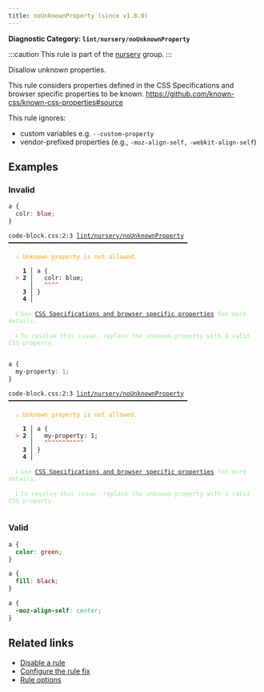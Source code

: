 ```yaml
---
title: noUnknownProperty (since v1.8.0)
---
```


**Diagnostic Category: `lint/nursery/noUnknownProperty`**

:::caution
This rule is part of the [nursery](/linter/rules/#nursery) group.
:::

Disallow unknown properties.

This rule considers properties defined in the CSS Specifications and browser specific properties to be known.
https://github.com/known-css/known-css-properties#source

This rule ignores:

- custom variables e.g. `--custom-property`
- vendor-prefixed properties (e.g., `-moz-align-self,` `-webkit-align-self`)

## Examples

### Invalid

```css
a {
  colr: blue;
}
```

<pre class="language-text"><code class="language-text">code-block.css:2:3 <a href="https://biomejs.dev/linter/rules/no-unknown-property">lint/nursery/noUnknownProperty</a> ━━━━━━━━━━━━━━━━━━━━━━━━━━━━━━━━━━━━━━━━━━━━━━━━━━

<strong><span style="color: Orange;">  </span></strong><strong><span style="color: Orange;">⚠</span></strong> <span style="color: Orange;">Unknown property is not allowed.</span>
  
    <strong>1 │ </strong>a {
<strong><span style="color: Tomato;">  </span></strong><strong><span style="color: Tomato;">&gt;</span></strong> <strong>2 │ </strong>  colr: blue;
   <strong>   │ </strong>  <strong><span style="color: Tomato;">^</span></strong><strong><span style="color: Tomato;">^</span></strong><strong><span style="color: Tomato;">^</span></strong><strong><span style="color: Tomato;">^</span></strong>
    <strong>3 │ </strong>}
    <strong>4 │ </strong>
  
<strong><span style="color: lightgreen;">  </span></strong><strong><span style="color: lightgreen;">ℹ</span></strong> <span style="color: lightgreen;">See </span><span style="color: lightgreen;"><a href="https://stylelint.io/user-guide/rules/property-no-unknown/">CSS Specifications and browser specific properties</a></span><span style="color: lightgreen;"> for more details.</span>
  
<strong><span style="color: lightgreen;">  </span></strong><strong><span style="color: lightgreen;">ℹ</span></strong> <span style="color: lightgreen;">To resolve this issue, replace the unknown property with a valid CSS property.</span>
  
</code></pre>

```css
a {
  my-property: 1;
}
```

<pre class="language-text"><code class="language-text">code-block.css:2:3 <a href="https://biomejs.dev/linter/rules/no-unknown-property">lint/nursery/noUnknownProperty</a> ━━━━━━━━━━━━━━━━━━━━━━━━━━━━━━━━━━━━━━━━━━━━━━━━━━

<strong><span style="color: Orange;">  </span></strong><strong><span style="color: Orange;">⚠</span></strong> <span style="color: Orange;">Unknown property is not allowed.</span>
  
    <strong>1 │ </strong>a {
<strong><span style="color: Tomato;">  </span></strong><strong><span style="color: Tomato;">&gt;</span></strong> <strong>2 │ </strong>  my-property: 1;
   <strong>   │ </strong>  <strong><span style="color: Tomato;">^</span></strong><strong><span style="color: Tomato;">^</span></strong><strong><span style="color: Tomato;">^</span></strong><strong><span style="color: Tomato;">^</span></strong><strong><span style="color: Tomato;">^</span></strong><strong><span style="color: Tomato;">^</span></strong><strong><span style="color: Tomato;">^</span></strong><strong><span style="color: Tomato;">^</span></strong><strong><span style="color: Tomato;">^</span></strong><strong><span style="color: Tomato;">^</span></strong><strong><span style="color: Tomato;">^</span></strong>
    <strong>3 │ </strong>}
    <strong>4 │ </strong>
  
<strong><span style="color: lightgreen;">  </span></strong><strong><span style="color: lightgreen;">ℹ</span></strong> <span style="color: lightgreen;">See </span><span style="color: lightgreen;"><a href="https://stylelint.io/user-guide/rules/property-no-unknown/">CSS Specifications and browser specific properties</a></span><span style="color: lightgreen;"> for more details.</span>
  
<strong><span style="color: lightgreen;">  </span></strong><strong><span style="color: lightgreen;">ℹ</span></strong> <span style="color: lightgreen;">To resolve this issue, replace the unknown property with a valid CSS property.</span>
  
</code></pre>

### Valid

```css
a {
  color: green;
}
```

```css
a {
  fill: black;
}
```

```css
a {
  -moz-align-self: center;
}
```

## Related links

- [Disable a rule](/linter/#disable-a-lint-rule)
- [Configure the rule fix](/linter#configure-the-rule-fix)
- [Rule options](/linter/#rule-options)
